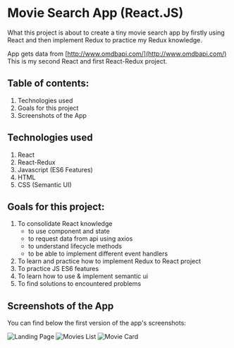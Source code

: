 # Movie Search App (React.JS)

What this project is about to create a tiny movie search app by firstly using React and then implement Redux to practice my Redux knowledge.

App gets data from [http://www.omdbapi.com/](http://www.omdbapi.com/) This is my second React and first React-Redux project.

## Table of contents:

1. Technologies used
2. Goals for this project
3. Screenshots of the App

## Technologies used

1. React
2. React-Redux
3. Javascript (ES6 Features)
4. HTML
5. CSS (Semantic UI)

## Goals for this project:

1. To consolidate React knowledge
   - to use component and state
   - to request data from api using axios
   - to understand lifecycle methods
   - to be able to implement different event handlers
2. To learn and practice how to implement Redux to React project
3. To practice JS ES6 features
4. To learn how to use & implement semantic ui
5. To find solutions to encountered problems

## Screenshots of the App

You can find below the first version of the app's screenshots:

![Landing Page](https://github.com/ahmetgsu/movie-app/tree/master/src/images/01-landing-page.png)
![Movies List](https://github.com/ahmetgsu/movie-app/tree/master/src/images/02-movie-lists.png)
![Movie Card](https://github.com/ahmetgsu/movie-app/tree/master/src/images/03-movie-card.png)
